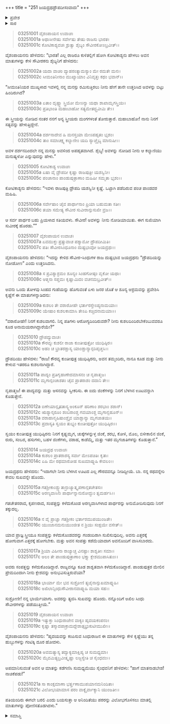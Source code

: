 +++
title = "251 ಜಯದ್ರಥದ್ರೌಪದೀಸಂವಾದಃ"
+++

<details><summary>ಪ್ರವೇಶ</summary>


।।   ಓಂ ಓಂ ನಮೋ ನಾರಾಯಣಾಯ।।   ಶ್ರೀ ವೇದವ್ಯಾಸಾಯ ನಮಃ ।।

ಶ್ರೀ ಕೃಷ್ಣದ್ವೈಪಾಯನ ವೇದವ್ಯಾಸ ವಿರಚಿತ  

**ಶ್ರೀ ಮಹಾಭಾರತ**

**ಆರಣ್ಯಕ ಪರ್ವ**

**ದ್ರೌಪದೀಹರಣ ಪರ್ವ**

**ಅಧ್ಯಾಯ 251**

</details>


<details><summary>ಸಾರ</summary>

ದ್ರೌಪದಿಯನ್ನು ಬಯಸಿದ ಜಯದ್ರಥನೇ ಮೊದಲಾದ ಆ ಏಳು ಮಂದಿ ರಾಜರು ಪಾಂಡವರ ಆಶ್ರಮವನ್ನು ಪ್ರವೇಶಿಸಿದುದು (1-8). ಪರಸ್ಪರರ ಕುಶಲವನ್ನು ಕೇಳಿದ ನಂತರ ದ್ರೌಪದಿಯು ಸ್ವಯಂ ಯುಧಿಷ್ಠಿರನು ಅವನಿಗೆ ಬೆಳಗಿನ ಊಟವನ್ನು ಕೊಡಿಸುತ್ತಾನೆಂದು ಹೇಳಲು, ಜಯದ್ರಥನು ಅವಳಿಗೆ “ನನ್ನ ರಥವನ್ನೇರಿ ಕೇವಲ ಸುಖವನ್ನೇ ಹೊಂದು” ಎಂದೂ “ಅರಣ್ಯವಾಸಿಗಳಾದ ಪಾಂಡವರನ್ನು ಅನುಮೋದಿಸುವುದು ನಿನಗೆ ತಕ್ಕುದಲ್ಲ” ಎಂದೂ, ಮತ್ತು ತನ್ನ ಭಾರ್ಯೆಯಾಗೆಂದೂ ಹೇಳುವುದು (9-19). ದ್ರೌಪದಿಯು ಸಿಟ್ಟಿಗೆದ್ದು ಹುಬ್ಬುಗಂಟಿಕ್ಕಿ, ದೂರ ಸರಿದು, ನಾಚಿಕೆಪಡೆಂದು ಹೇಳಿ ಗಂಡಂದಿರು ಬರುವವರೆಗೆ ಬಂದವರ ಚಿತ್ತವನ್ನು ಮೋಹಗೊಳಿಸಲು ಮಾತುಗಳನ್ನು ಪೋಣಿಸುವುದು (20-21).

</details>


> 03251001 ವೈಶಂಪಾಯನ ಉವಾಚ।  
03251001a ಅಥಾಸೀನೇಷು ಸರ್ವೇಷು ತೇಷು ರಾಜಸು ಭಾರತ।  
03251001c ಕೋಟಿಕಾಶ್ಯವಚಃ ಶ್ರುತ್ವಾ ಶೈಬ್ಯಂ ಸೌವೀರಕೋಽಬ್ರವೀತ್।।

ವೈಶಂಪಾಯನನು ಹೇಳಿದನು: “ಭಾರತ! ಎಲ್ಲ ರಾಜರೂ ಕುಳಿತಲ್ಲಿಗೆ ಹೋಗಿ ಕೋಟಿಕಾಶ್ಯನು ಹೇಳಲು ಅವನ ಮಾತುಗಳನ್ನು ಕೇಳಿ ಸೌವೀರಕನು ಶೈಬ್ಯನಿಗೆ ಹೇಳಿದನು:

> 03251002a ಯದಾ ವಾಚಂ ವ್ಯಾಹರಂತ್ಯಾಮಸ್ಯಾಂ ಮೇ ರಮತೇ ಮನಃ।   
03251002c ಸೀಮಂತಿನೀನಾಂ ಮುಖ್ಯಾಯಾಂ ವಿನಿವೃತ್ತಃ ಕಥಂ ಭವಾನ್।।

“ಸೀಮಂತಿನಿಯರ ಮುಖ್ಯಳಾದ ಇವಳಲ್ಲಿ ನನ್ನ ಮನಸ್ಸು ರಮಿಸುತ್ತಿರಲು ನೀನು ಹೇಗೆ ತಾನೇ ಉತ್ತರಿಸಿದ ಅವಳನ್ನು ಬಿಟ್ಟು ಹಿಂದಿರುಗಿದೆ?

> 03251003a ಏತಾಂ ದೃಷ್ಟ್ವಾ ಸ್ತ್ರಿಯೋ ಮೇಽನ್ಯಾ ಯಥಾ ಶಾಖಾಮೃಗಸ್ತ್ರಿಯಃ।  
03251003c ಪ್ರತಿಭಾಂತಿ ಮಹಾಬಾಹೋ ಸತ್ಯಮೇತದ್ಬ್ರವೀಮಿ ತೇ।।

ಈ ಸ್ತ್ರೀಯನ್ನು ನೋಡಿದ ನಂತರ ನನಗೆ ಅನ್ಯ ಸ್ತ್ರೀಯರು ಮಂಗಗಳಂತೆ ತೋರುತ್ತಾರೆ. ಮಹಾಬಾಹೋ! ನಾನು ನಿನಗೆ ಸತ್ಯವನ್ನು ಹೇಳುತ್ತಿದ್ದೇನೆ.

> 03251004a ದರ್ಶನಾದೇವ ಹಿ ಮನಸ್ತಯಾ ಮೇಽಪಹೃತಂ ಭೃಶಂ।  
03251004c ತಾಂ ಸಮಾಚಕ್ಷ್ವ ಕಲ್ಯಾಣೀಂ ಯದಿ ಸ್ಯಾಚ್ಚೈಬ್ಯ ಮಾನುಷೀ।।

ಅವಳ ದರ್ಶನದಿಂದಲೇ ನನ್ನ ಮನಸ್ಸು ಅವಳಿಂದ ಅಪಹೃತವಾಗಿದೆ. ಶೈಬ್ಯ! ಅವಳನ್ನು ನೋಡಿದ ನೀನು ಆ ಕಲ್ಯಾಣಿಯು ಮನುಷ್ಯಳೋ ಎನ್ನುವುದನ್ನು ಹೇಳು.”

> 03251005 ಕೋಟಿಕಾಶ್ಯ ಉವಾಚ।   
03251005a ಏಷಾ ವೈ ದ್ರೌಪದೀ ಕೃಷ್ಣಾ ರಾಜಪುತ್ರೀ ಯಶಸ್ವಿನೀ।  
03251005c ಪಂಚಾನಾಂ ಪಾಂಡುಪುತ್ರಾಣಾಂ ಮಹಿಷೀ ಸಮ್ಮತಾ ಭೃಶಂ।।

ಕೋಟಿಕಾಶ್ಯನು ಹೇಳಿದನು: “ಇವಳು ರಾಜಪುತ್ರಿ ದ್ರೌಪದಿ ಯಶಸ್ವಿನೀ ಕೃಷ್ಣೆ. ಒಟ್ಟಾಗಿ ಪಡೆದಿರುವ ಪಂಚ ಪಾಂಡವರ ಮಹಿಷಿ.

> 03251006a ಸರ್ವೇಷಾಂ ಚೈವ ಪಾರ್ಥಾನಾಂ ಪ್ರಿಯಾ ಬಹುಮತಾ ಸತೀ।   
03251006c ತಯಾ ಸಮೇತ್ಯ ಸೌವೀರ ಸುವೀರಾನ್ಸುಸುಖೀ ವ್ರಜ।।

ಆ ಸರ್ವ ಪಾರ್ಥರ ಬಹು ಪ್ರಿಯಳಾದ ಸತಿಯವಳು. ಸೌವೀರ! ಅವಳನ್ನು ನೀನು ನೋಡಿಯಾಯಿತು. ಈಗ ಸುಖಿಯಾಗಿ ಸುವೀರಕ್ಕೆ ಹೊರಡು.””

> 03251007 ವೈಶಂಪಾಯನ ಉವಾಚ।  
03251007a ಏವಮುಕ್ತಃ ಪ್ರತ್ಯುವಾಚ ಪಶ್ಯಾಮೋ ದ್ರೌಪದೀಮಿತಿ।  
03251007c ಪತಿಃ ಸೌವೀರಸಿಂಧೂನಾಂ ದುಷ್ಟಭಾವೋ ಜಯದ್ರಥಃ।।

ವೈಶಂಪಾಯನನು ಹೇಳಿದನು: “ಇದನ್ನು ಕೇಳಿದ ಸೌವೀರ-ಸಿಂಧುಗಳ ರಾಜ ದುಷ್ಟಭಾವ ಜಯದ್ರಥನು “ದ್ರೌಪದಿಯನ್ನು ನೋಡೋಣ” ಎಂದು ಉತ್ತರಿಸಿದನು.

> 03251008a ಸ ಪ್ರವಿಶ್ಯಾಶ್ರಮಂ ಶೂನ್ಯಂ ಸಿಂಹಗೋಷ್ಠಂ ವೃಕೋ ಯಥಾ।  
03251008c ಆತ್ಮನಾ ಸಪ್ತಮಃ ಕೃಷ್ಣಾಮಿದಂ ವಚನಮಬ್ರವೀತ್।।

ಅವನು ಒಂದು ತೋಳವು ಸಿಂಹದ ಗುಹೆಯನ್ನು ಹೊಗುವಂತೆ ಏಳು ಜನರ ಜೊತೆ ಆ ಶೂನ್ಯ ಆಶ್ರಮವನ್ನು ಪ್ರವೇಶಿಸಿ ಕೃಷ್ಣೆಗೆ ಈ ಮಾತುಗಳನ್ನಾಡಿದನು:

> 03251009a ಕುಶಲಂ ತೇ ವರಾರೋಹೇ ಭರ್ತಾರಸ್ತೇಽಪ್ಯನಾಮಯಾಃ।  
03251009c ಯೇಷಾಂ ಕುಶಲಕಾಮಾಸಿ ತೇಽಪಿ ಕಚ್ಚಿದನಾಮಯಾಃ।।

“ವರಾರೋಹೇ! ನಿನಗೆ ಕುಶಲವಾಗಲಿ. ನಿನ್ನ ಪತಿಗಳು ಆರೋಗ್ಯದಿಂದಿರುವರೇ? ನೀನು ಕುಶಲದಿಂದಿರಬೇಕೆಂಬುವವರೂ ಕೂಡ ಅನಾಮಯರಾಗಿದ್ದಾರೆಯೇ?”

> 03251010 ದ್ರೌಪದ್ಯುವಾಚ।  
03251010a ಕೌರವ್ಯಃ ಕುಶಲೀ ರಾಜಾ ಕುಂತೀಪುತ್ರೋ ಯುಧಿಷ್ಠಿರಃ।   
03251010c ಅಹಂ ಚ ಭ್ರಾತರಶ್ಚಾಸ್ಯ ಯಾಂಶ್ಚಾನ್ಯಾನ್ಪರಿಪೃಚ್ಚಸಿ।।

ದ್ರೌಪದಿಯು ಹೇಳಿದಳು: “ರಾಜ! ಕೌರವ್ಯ ಕುಂತೀಪುತ್ರ ಯುಧಿಷ್ಠಿರನು, ಅವನ ತಮ್ಮಂದಿರು, ನಾನೂ ಕೂಡ ಮತ್ತು ನೀನು ಕೇಳುವ ಇತರರೂ ಕುಶಲನಾಗಿದ್ದಾರೆ.

> 03251011a ಪಾದ್ಯಂ ಪ್ರತಿಗೃಹಾಣೇದಮಾಸನಂ ಚ ನೃಪಾತ್ಮಜ।  
03251011c ಮೃಗಾನ್ಪಂಚಾಶತಂ ಚೈವ ಪ್ರಾತರಾಶಂ ದದಾನಿ ತೇ।।

ನೃಪಾತ್ಮಜ! ಈ ಪಾದ್ಯವನ್ನು ಮತ್ತು ಆಸನವನ್ನು ಸ್ವೀಕರಿಸು. ಈ ಐದು ಜಿಂಕೆಗಳನ್ನು ನಿನಗೆ ಬೆಳಗಿನ ಊಟವನ್ನಾಗಿ ಕೊಡುತ್ತೇನೆ.

> 03251012a ಐಣೇಯಾನ್ಪೃಷತಾನ್ಯ್ಯ‌ಅಂಕೂನ್ ಹರಿಣಾಂ ಶರಭಾಂ ಶಶಾನ್।  
03251012c ಋಶ್ಯಾನೃರೂಂ ಶಂಬರಾಂಶ್ಚ ಗವಯಾಂಶ್ಚ ಮೃಗಾನ್ಬಹೂನ್।।  
03251013a ವರಾಹಾನ್ಮಹಿಷಾಂಶ್ಚೈವ ಯಾಶ್ಚಾನ್ಯಾ ಮೃಗಜಾತಯಃ।   
03251013c ಪ್ರದಾಸ್ಯತಿ ಸ್ವಯಂ ತುಭ್ಯಂ ಕುಂತೀಪುತ್ರೋ ಯುಧಿಷ್ಠಿರಃ।।

ಸ್ವಯಂ ಕುಂತೀಪುತ್ರ ಯುಧಿಷ್ಠಿರನು ನಿನಗೆ ಕೃಷ್ಣಮೃಗ, ಚುಕ್ಕೆಗಳನ್ನುಳ್ಳ ಜಿಂಕೆ, ಶರಭ, ಕೋಳಿ, ಮೊಲ, ಬಿಳೀಕಾಲಿನ ಜಿಂಕೆ, ರುರು, ಸಂಬರ, ಹಸುಗಳು, ಬಹಳ ಜಿಂಕೆಗಳು, ವರಾಹ, ಕಾಡೆಮ್ಮೆ, ಮತ್ತು ಇತರ ಮೃಗಜಾತಿಗಳನ್ನು ಕೊಡುತ್ತಾನೆ.”

> 03251014 ಜಯದ್ರಥ ಉವಾಚ।  
03251014a ಕುಶಲಂ ಪ್ರಾತರಾಶಸ್ಯ ಸರ್ವಾ ಮೇಽಪಚಿತಿಃ ಕೃತಾ।  
03251014c ಏಹಿ ಮೇ ರಥಮಾರೋಹ ಸುಖಮಾಪ್ನುಹಿ ಕೇವಲಂ।।

ಜಯದ್ರಥನು ಹೇಳಿದನು: “ಇದಾಗಲೇ ನೀನು ಬೆಳಗಿನ ಊಟದ ಎಲ್ಲ ಗೌರವವನ್ನೂ ನೀಡಿದ್ದೀಯೆ. ಬಾ. ನನ್ನ ರಥವನ್ನೇರಿ ಕೇವಲ ಸುಖವನ್ನೇ ಹೊಂದು.

> 03251015a ಗತಶ್ರೀಕಾಂಶ್ಚ್ಯುತಾನ್ರಾಜ್ಯಾತ್ಕೃಪಣಾನ್ಗತಚೇತಸಃ।   
03251015c ಅರಣ್ಯವಾಸಿನಃ ಪಾರ್ಥಾನ್ನಾನುರೋದ್ಧುಂ ತ್ವಮರ್ಹಸಿ।।

ಗತಚೇತಸರಾದ, ಕೃಪಣರಾದ, ಸಂಪತ್ತನ್ನು ಕಳೆದುಕೊಂಡ ಅರಣ್ಯವಾಸಿಗಳಾದ ಪಾರ್ಥರನ್ನು ಅನುಮೋದಿಸುವುದು ನಿನಗೆ ತಕ್ಕುದಲ್ಲ.

> 03251016a ನ ವೈ ಪ್ರಾಜ್ಞಾ ಗತಶ್ರೀಕಂ ಭರ್ತಾರಮುಪಯುಂಜತೇ।  
03251016c ಯುಂಜಾನಮನುಯುಂಜೀತ ನ ಶ್ರಿಯಃ ಸಂಕ್ಷಯೇ ವಸೇತ್।।

ಯಾವ ಪ್ರಾಜ್ಞ ಸ್ತ್ರೀಯೂ ಸಂಪತ್ತನ್ನು ಕಳೆದುಕೊಂಡವರನ್ನು ಗಂಡಂದಿರಾಗಿ ಸುಖಿಸುವುದಿಲ್ಲ. ಅವನು ಎತ್ತರಕ್ಕೆ ಹೋಗುವಾಗ ಎತ್ತರಕ್ಕೆ ಹೋಗಬೇಕು. ಮತ್ತು ಅವನ ಸಂಪತ್ತು ಕಡೆಮೆಯಾದಾಗ ಅವನೊಂದಿಗೆ ವಾಸಿಸಬಾರದು.

> 03251017a ಶ್ರಿಯಾ ವಿಹೀನಾ ರಾಜ್ಯಾಚ್ಚ ವಿನಷ್ಟಾಃ ಶಾಶ್ವತೀಃ ಸಮಾಃ।  
03251017c ಅಲಂ ತೇ ಪಾಂಡುಪುತ್ರಾಣಾಂ ಭಕ್ತ್ಯಾ ಕ್ಲೇಶಮುಪಾಸಿತುಂ।।

ಅವರು ಸಂಪತ್ತನ್ನು ಕಳೆದುಕೊಂಡಿದ್ದಾರೆ. ರಾಜ್ಯವನ್ನೂ ಕೂಡ ಶಾಶ್ವತವಾಗಿ ಕಳೆದುಕೊಂಡಿದ್ದಾರೆ. ಪಾಂಡುಪುತ್ರರ ಮೇಲಿನ ಪ್ರೇಮದಿಂದಾಗಿ ನೀನು ಕ್ಲೇಶವನ್ನು ಅನುಭವಿಸುತ್ತಿರುವೆಯಾ?

> 03251018a ಭಾರ್ಯಾ ಮೇ ಭವ ಸುಶ್ರೋಣಿ ತ್ಯಜೈನಾನ್ಸುಖಮಾಪ್ನುಹಿ।   
03251018c ಅಖಿಲಾನ್ಸಿಂಧುಸೌವೀರಾನವಾಪ್ನುಹಿ ಮಯಾ ಸಹ।।

ಸುಶ್ರೋಣೀ! ನನ್ನ ಭಾರ್ಯೆಯಾಗು. ಅವರನ್ನು ತ್ಯಜಿಸಿ ಸುಖವನ್ನು ಹೊಂದು. ನನ್ನೊಂದಿಗೆ ಅಖಿಲ ಸಿಂಧು ಸೌವೀರಗಳನ್ನು ಪಡೆಯುತ್ತೀಯೆ.”

> 03251019 ವೈಶಂಪಾಯನ ಉವಾಚ।   
03251019a ಇತ್ಯುಕ್ತಾ ಸಿಂಧುರಾಜೇನ ವಾಕ್ಯಂ ಹೃದಯಕಂಪನಂ।  
03251019c ಕೃಷ್ಣಾ ತಸ್ಮಾದಪಾಕ್ರಾಮದ್ದೇಶಾತ್ಸಭ್ರುಕುಟೀಮುಖೀ।।

ವೈಶಂಪಾಯನನು ಹೇಳಿದನು: “ಹೃದಯವನ್ನು ಕಂಪಿಸುವ ಸಿಂಧುರಾಜನ ಈ ಮಾತುಗಳನ್ನು ಕೇಳಿ ಕೃಷ್ಣೆಯು ತನ್ನ ಹುಬ್ಬುಗಳನ್ನು ಗಂಟಿಕ್ಕಿ ದೂರ ಹೋದಳು.

> 03251020a ಅವಮತ್ಯಾಸ್ಯ ತದ್ವಾಕ್ಯಮಾಕ್ಷಿಪ್ಯ ಚ ಸುಮಧ್ಯಮಾ।  
03251020c ಮೈವಮಿತ್ಯಬ್ರವೀತ್ಕೃಷ್ಣಾ ಲಜ್ಜಸ್ವೇತಿ ಚ ಸೈಂಧವಂ।।

ಅಪಮಾನಿಸುವಂತೆ ಅವನ ಆ ಮಾತನ್ನು ಕಡೆಗಣಿಸಿ ಸುಮಧ್ಯಮೆಯು ಸೈಂಧವನಿಗೆ ಹೇಳಿದಳು: “ಹಾಗೆ ಮಾತನಾಡಬೇಡ! ನಾಚಿಕೆಪಡು!”

> 03251021a ಸಾ ಕಾಂಕ್ಷಮಾಣಾ ಭರ್ತೄಣಾಮುಪಯಾನಮನಿಂದಿತಾ।   
03251021c ವಿಲೋಭಯಾಮಾಸ ಪರಂ ವಾಕ್ಯೈರ್ವಾಕ್ಯಾನಿ ಯುಂಜತೀ।।

ಪತಿಯಂದಿರು ಈಗಲೇ ಬರಲಿ ಎಂದು ಬಯಸುತ್ತಾ ಆ ಅನಿಂದಿತೆಯು ಪರರನ್ನು ವಿಲೋಭಗೊಳಿಸಲು ಮಾತಲ್ಲಿ ಮಾತುಗಳನ್ನು ಪೋಣಿಸತೊಡಗಿದಳು.”


<details><summary>ಸಮಾಪ್ತಿ</summary>


ಇತಿ ಶ್ರೀ ಮಹಾಭಾರತೇ ಆರಣ್ಯಕಪರ್ವಣಿ ದ್ರೌಪದೀಹರಣಪರ್ವಣಿ ಜಯದ್ರಥದ್ರೌಪದೀಸಂವಾದೇ ಏಕಪಂಚದಧಿಕದ್ವಿಶತತಮೋಽಧ್ಯಾಯ:।  
ಇದು ಮಹಾಭಾರತದ ಆರಣ್ಯಕಪರ್ವದಲ್ಲಿ ದ್ರೌಪದೀಹರಣಪರ್ವದಲ್ಲಿ ಜಯದ್ರಥದ್ರೌಪದೀಸಂವಾದದಲ್ಲಿ ಇನ್ನೂರಾಐವತ್ತೊಂದನೆಯ ಅಧ್ಯಾಯವು.


</details>
